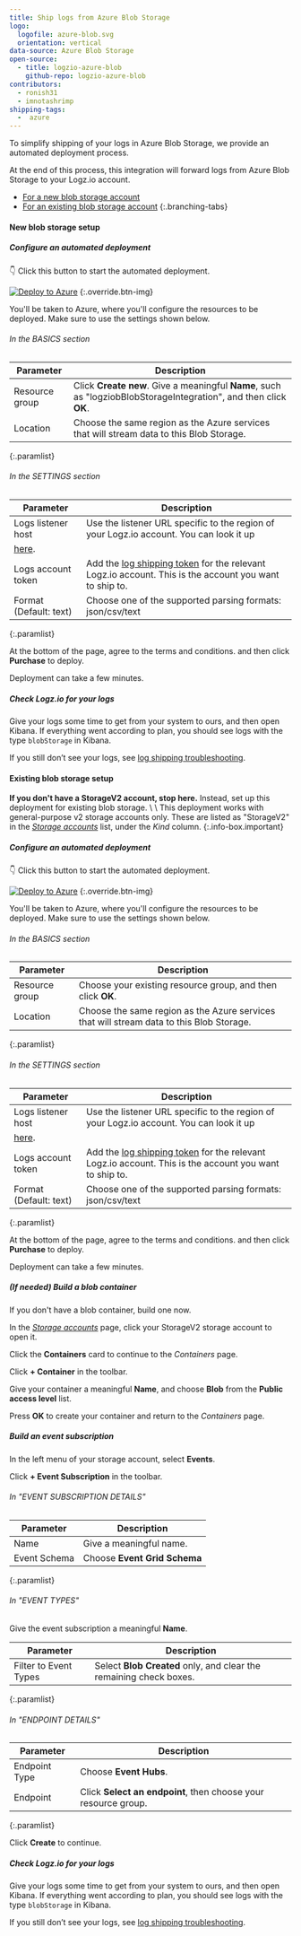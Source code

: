```yaml
---
title: Ship logs from Azure Blob Storage
logo:
  logofile: azure-blob.svg
  orientation: vertical
data-source: Azure Blob Storage
open-source:
  - title: logzio-azure-blob
    github-repo: logzio-azure-blob
contributors:
  - ronish31
  - imnotashrimp
shipping-tags:
  -  azure
---
```


To simplify shipping of your logs in Azure Blob Storage,
we provide an automated deployment process.

At the end of this process,
this integration will forward logs from Azure Blob Storage
to your Logz.io account.

<!-- tabContainer:start -->
<div class="branching-container">

* [For a new blob storage account](#new-blob-config)
* [For an existing blob storage account](#existing-blob-config)
{:.branching-tabs}

<!-- tab:start -->
<div id="new-blob-config">

#### New blob storage setup

<div class="tasklist">

##### Configure an automated deployment

👇 Click this button to start the automated deployment.

[![Deploy to Azure](https://azuredeploy.net/deploybutton.png)](https://portal.azure.com/#create/Microsoft.Template/uri/https%3A%2F%2Fraw.githubusercontent.com%2Flogzio%2Flogzio-azure-blob%2Fmaster%2Fdeployments%2FdeploymentTemplateForNewStorage.json)
{:.override.btn-img}

You'll be taken to Azure,
where you'll configure the resources to be deployed.
Make sure to use the settings shown below.

###### In the BASICS section

| Parameter | Description |
|---|---|
| Resource group | Click **Create new**. Give a meaningful **Name**, such as "logziobBlobStorageIntegration", and then click **OK**. |
| Location | Choose the same region as the Azure services that will stream data to this Blob Storage. |
{:.paramlist}

###### In the SETTINGS section

| Parameter | Description |
|---|---|
| Logs listener host | Use the listener URL specific to the region of your Logz.io account. You can look it up 
 [here]({{site.baseurl}}/user-guide/accounts/account-region.html). |
| Logs account token | Add the [log shipping token](https://app.logz.io/#/dashboard/settings/general) for the relevant Logz.io account. This is the account you want to ship to. |
| Format (Default: text) | Choose one of the supported parsing formats: json/csv/text  |
{:.paramlist}

At the bottom of the page, agree to the terms and conditions. 
and then click **Purchase** to deploy.

Deployment can take a few minutes.

##### Check Logz.io for your logs

Give your logs some time to get from your system to ours, and then open Kibana.
If everything went according to plan, you should see logs with the type `blobStorage` in Kibana.

If you still don’t see your logs, see [log shipping troubleshooting](https://docs.logz.io/user-guide/log-shipping/log-shipping-troubleshooting.html).

</div>

</div>
<!-- tab:end -->

<!-- tab:start -->
<div id="existing-blob-config">

#### Existing blob storage setup

**If you don't have a StorageV2 account, stop here.**
Instead, set up this deployment for existing blob storage.
\\
\\
This deployment works with general-purpose v2 storage accounts only.
These are listed as "StorageV2" in the
[_Storage accounts_](https://portal.azure.com/#blade/HubsExtension/BrowseResource/resourceType/Microsoft.Storage%2FStorageAccounts)
list,
under the _Kind_ column.
{:.info-box.important}

<div class="tasklist">

##### Configure an automated deployment

👇 Click this button to start the automated deployment.

[![Deploy to Azure](https://azuredeploy.net/deploybutton.png)](https://portal.azure.com/#create/Microsoft.Template/uri/https%3A%2F%2Fraw.githubusercontent.com%2Flogzio%2Flogzio-azure-blob%2Fmaster%2Fdeployments%2FdeploymentTemplate.json)
{:.override.btn-img}

You'll be taken to Azure,
where you'll configure the resources to be deployed.
Make sure to use the settings shown below.

###### In the BASICS section

| Parameter | Description |
|---|---|
| Resource group | Choose your existing resource group, and then click **OK**. |
| Location | Choose the same region as the Azure services that will stream data to this Blob Storage. |
{:.paramlist}

###### In the SETTINGS section

| Parameter | Description |
|---|---|
| Logs listener host | Use the listener URL specific to the region of your Logz.io account. You can look it up 
 [here]({{site.baseurl}}/user-guide/accounts/account-region.html).  |
| Logs account token | Add the [log shipping token](https://app.logz.io/#/dashboard/settings/general) for the relevant Logz.io account. This is the account you want to ship to.  |
| Format (Default: text) | Choose one of the supported parsing formats: json/csv/text  |
{:.paramlist}

At the bottom of the page, agree to the terms and conditions. 
and then click **Purchase** to deploy.

Deployment can take a few minutes.

##### _(If needed)_ Build a blob container

If you don't have a blob container, build one now.

In the
[_Storage accounts_](https://portal.azure.com/#blade/HubsExtension/BrowseResource/resourceType/Microsoft.Storage%2FStorageAccounts)
page, click your StorageV2 storage account to open it.

Click the **Containers** card to continue to the _Containers_ page.

Click **+ Container** in the toolbar.

Give your container a meaningful **Name**,
and choose **Blob** from the **Public access level** list.

Press **OK** to create your container
and return to the _Containers_ page.

##### Build an event subscription

In the left menu of your storage account, select **Events**.

Click **+ Event Subscription** in the toolbar.

###### In "EVENT SUBSCRIPTION DETAILS"

| Parameter | Description |
|---|---|
| Name | Give a meaningful name. |
| Event Schema | Choose **Event Grid Schema** |
{:.paramlist}

###### In "EVENT TYPES"

Give the event subscription a meaningful **Name**.

| Parameter | Description |
|---|---|
| Filter to Event Types | Select **Blob Created** only, and clear the remaining check boxes. |
{:.paramlist}

###### In "ENDPOINT DETAILS"

| Parameter | Description |
|---|---|
| Endpoint Type | Choose **Event Hubs**. |
| Endpoint | Click **Select an endpoint**, then choose your resource group. |
{:.paramlist}

Click **Create** to continue.

##### Check Logz.io for your logs

Give your logs some time to get from your system to ours, and then open Kibana.
If everything went according to plan, you should see logs with the type `blobStorage` in Kibana.

If you still don’t see your logs, see [log shipping troubleshooting](https://docs.logz.io/user-guide/log-shipping/log-shipping-troubleshooting.html).

</div>

</div>
<!-- tab:end -->

</div>
<!-- tabContainer:end -->
